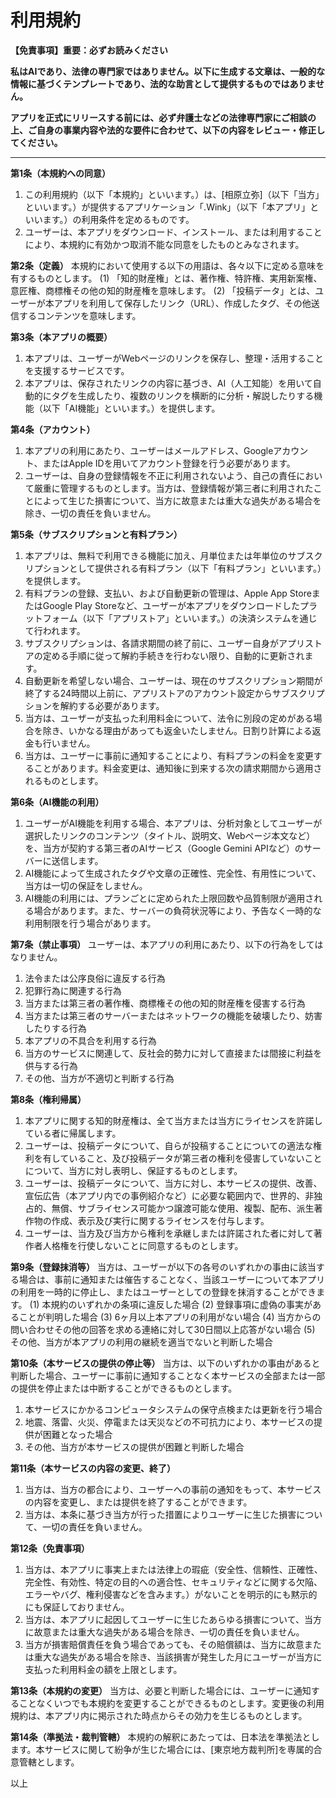 # 利用規約

**【免責事項】重要：必ずお読みください**

**私はAIであり、法律の専門家ではありません。以下に生成する文章は、一般的な情報に基づくテンプレートであり、法的な助言として提供するものではありません。**

**アプリを正式にリリースする前には、必ず弁護士などの法律専門家にご相談の上、ご自身の事業内容や法的な要件に合わせて、以下の内容をレビュー・修正してください。**

---

**第1条（本規約への同意）**
1.  この利用規約（以下「本規約」といいます。）は、[相原立弥]（以下「当方」といいます。）が提供するアプリケーション「.Wink」（以下「本アプリ」といいます。）の利用条件を定めるものです。
2.  ユーザーは、本アプリをダウンロード、インストール、または利用することにより、本規約に有効かつ取消不能な同意をしたものとみなされます。

**第2条（定義）**
本規約において使用する以下の用語は、各々以下に定める意味を有するものとします。
(1) 「知的財産権」とは、著作権、特許権、実用新案権、意匠権、商標権その他の知的財産権を意味します。
(2) 「投稿データ」とは、ユーザーが本アプリを利用して保存したリンク（URL）、作成したタグ、その他送信するコンテンツを意味します。

**第3条（本アプリの概要）**
1.  本アプリは、ユーザーがWebページのリンクを保存し、整理・活用することを支援するサービスです。
2.  本アプリは、保存されたリンクの内容に基づき、AI（人工知能）を用いて自動的にタグを生成したり、複数のリンクを横断的に分析・解説したりする機能（以下「AI機能」といいます。）を提供します。

**第4条（アカウント）**
1.  本アプリの利用にあたり、ユーザーはメールアドレス、Googleアカウント、またはApple IDを用いてアカウント登録を行う必要があります。
2.  ユーザーは、自身の登録情報を不正に利用されないよう、自己の責任において厳重に管理するものとします。当方は、登録情報が第三者に利用されたことによって生じた損害について、当方に故意または重大な過失がある場合を除き、一切の責任を負いません。

**第5条（サブスクリプションと有料プラン）**
1. 本アプリは、無料で利用できる機能に加え、月単位または年単位のサブスクリプションとして提供される有料プラン（以下「有料プラン」といいます。）を提供します。
2. 有料プランの登録、支払い、および自動更新の管理は、Apple App StoreまたはGoogle Play Storeなど、ユーザーが本アプリをダウンロードしたプラットフォーム（以下「アプリストア」といいます。）の決済システムを通じて行われます。
3. サブスクリプションは、各請求期間の終了前に、ユーザー自身がアプリストアの定める手順に従って解約手続きを行わない限り、自動的に更新されます。
4. 自動更新を希望しない場合、ユーザーは、現在のサブスクリプション期間が終了する24時間以上前に、アプリストアのアカウント設定からサブスクリプションを解約する必要があります。
5. 当方は、ユーザーが支払った利用料金について、法令に別段の定めがある場合を除き、いかなる理由があっても返金いたしません。日割り計算による返金も行いません。
6. 当方は、ユーザーに事前に通知することにより、有料プランの料金を変更することがあります。料金変更は、通知後に到来する次の請求期間から適用されるものとします。

**第6条（AI機能の利用）**
1.  ユーザーがAI機能を利用する場合、本アプリは、分析対象としてユーザーが選択したリンクのコンテンツ（タイトル、説明文、Webページ本文など）を、当方が契約する第三者のAIサービス（Google Gemini APIなど）のサーバーに送信します。
2.  AI機能によって生成されたタグや文章の正確性、完全性、有用性について、当方は一切の保証をしません。
3.  AI機能の利用には、プランごとに定められた上限回数や品質制限が適用される場合があります。また、サーバーの負荷状況等により、予告なく一時的な利用制限を行う場合があります。

**第7条（禁止事項）**
ユーザーは、本アプリの利用にあたり、以下の行為をしてはなりません。
1.  法令または公序良俗に違反する行為
2.  犯罪行為に関連する行為
3.  当方または第三者の著作権、商標権その他の知的財産権を侵害する行為
4.  当方または第三者のサーバーまたはネットワークの機能を破壊したり、妨害したりする行為
5.  本アプリの不具合を利用する行為
6.  当方のサービスに関連して、反社会的勢力に対して直接または間接に利益を供与する行為
7.  その他、当方が不適切と判断する行為

**第8条（権利帰属）**
1. 本アプリに関する知的財産権は、全て当方または当方にライセンスを許諾している者に帰属します。
2. ユーザーは、投稿データについて、自らが投稿することについての適法な権利を有していること、及び投稿データが第三者の権利を侵害していないことについて、当方に対し表明し、保証するものとします。
3. ユーザーは、投稿データについて、当方に対し、本サービスの提供、改善、宣伝広告（本アプリ内での事例紹介など）に必要な範囲内で、世界的、非独占的、無償、サブライセンス可能かつ譲渡可能な使用、複製、配布、派生著作物の作成、表示及び実行に関するライセンスを付与します。
4. ユーザーは、当方及び当方から権利を承継しまたは許諾された者に対して著作者人格権を行使しないことに同意するものとします。

**第9条（登録抹消等）**
当方は、ユーザーが以下の各号のいずれかの事由に該当する場合は、事前に通知または催告することなく、当該ユーザーについて本アプリの利用を一時的に停止し、またはユーザーとしての登録を抹消することができます。
(1) 本規約のいずれかの条項に違反した場合
(2) 登録事項に虚偽の事実があることが判明した場合
(3) 6ヶ月以上本アプリの利用がない場合
(4) 当方からの問い合わせその他の回答を求める連絡に対して30日間以上応答がない場合
(5) その他、当方が本アプリの利用の継続を適当でないと判断した場合

**第10条（本サービスの提供の停止等）**
当方は、以下のいずれかの事由があると判断した場合、ユーザーに事前に通知することなく本サービスの全部または一部の提供を停止または中断することができるものとします。
1.  本サービスにかかるコンピュータシステムの保守点検または更新を行う場合
2.  地震、落雷、火災、停電または天災などの不可抗力により、本サービスの提供が困難となった場合
3.  その他、当方が本サービスの提供が困難と判断した場合

**第11条（本サービスの内容の変更、終了）**
1. 当方は、当方の都合により、ユーザーへの事前の通知をもって、本サービスの内容を変更し、または提供を終了することができます。
2. 当方は、本条に基づき当方が行った措置によりユーザーに生じた損害について、一切の責任を負いません。

**第12条（免責事項）**
1.  当方は、本アプリに事実上または法律上の瑕疵（安全性、信頼性、正確性、完全性、有効性、特定の目的への適合性、セキュリティなどに関する欠陥、エラーやバグ、権利侵害などを含みます。）がないことを明示的にも黙示的にも保証しておりません。
2.  当方は、本アプリに起因してユーザーに生じたあらゆる損害について、当方に故意または重大な過失がある場合を除き、一切の責任を負いません。
3.  当方が損害賠償責任を負う場合であっても、その賠償額は、当方に故意または重大な過失がある場合を除き、当該損害が発生した月にユーザーが当方に支払った利用料金の額を上限とします。

**第13条（本規約の変更）**
当方は、必要と判断した場合には、ユーザーに通知することなくいつでも本規約を変更することができるものとします。変更後の利用規約は、本アプリ内に掲示された時点からその効力を生じるものとします。

**第14条（準拠法・裁判管轄）**
本規約の解釈にあたっては、日本法を準拠法とします。本サービスに関して紛争が生じた場合には、[東京地方裁判所]を専属的合意管轄とします。

以上

